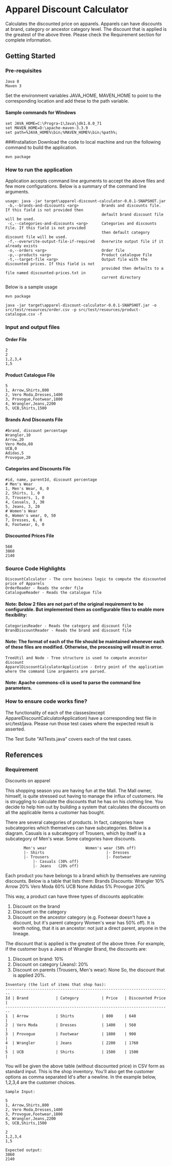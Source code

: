 # Apparel Discount Calculator
Calculates the discounted price on apparels. Apparels can have discounts at brand, category or ancestor category level. The discount that is applied is the greatest of the above three. 
Please check the Requirement section for complete information.

## Getting Started
### Pre-requisites
```
Java 8
Maven 3
```
Set the environment variables JAVA_HOME, MAVEN_HOME to point to the corresponding location and add these to the path variable.
#### Sample commands for Windows
```
set JAVA_HOME=C:\Progra~1\Java\jdk1.8.0_71
set MAVEN_HOME=D:\apache-maven-3.3.9
set path=%JAVA_HOME%\bin;%MAVEN_HOME%\bin;%path%;
```
###Installation
Download the code to local machine and run the following command to build the application.
```
mvn package
```


### How to run the application
Application accepts command line arguments to accept the above files and few more configurations. Below is a summary of the command line arguments.
```
usage: java -jar target\apparel-discount-calculator-0.0.1-SNAPSHOT.jar
 -b,--brands-and-discounts <arg>          Brands and discounts file. If this field is not provided then
                                          default brand discount file will be used.
 -c,--categories-and-discounts <arg>      Categories and discounts File. If this field is not provided
                                          then default category discount file will be used.
 -f,--overwrite-output-file-if-required   Overwrite output file if it already exists
 -o,--orders <arg>                        Order file
 -p,--products <arg>                      Product catalogue File
 -t,--target-file <arg>                   Output file with the discounted prices. If this field is not
                                          provided then defaults to a file named discounted-prices.txt in
                                          current directory
```
Below is a sample usage
```
mvn package

java -jar target\apparel-discount-calculator-0.0.1-SNAPSHOT.jar -o src/test/resources/order.csv -p src/test/resources/product-catalogue.csv -f
```

### Input and output files
#### Order File
```
2
2
1,2,3,4
1,5
```

#### Product Catalogue File
```
5
1, Arrow,Shirts,800
2, Vero Moda,Dresses,1400
3, Provogue,Footwear,1800
4, Wrangler,Jeans,2200
5, UCB,Shirts,1500
```

#### Brands And Discounts File
```
#brand, discount percentage
Wrangler,10
Arrow,20
Vero Moda,60
UCB,0
Adidas,5
Provogue,20
```

#### Categories and Discounts File
```
#id, name, parentId, discount percentage
# Men's Wear
1, Men's Wear, 0, 0
2, Shirts, 1, 0
3, Trousers, 1, 0
4, Casuals, 3, 30
5, Jeans, 3, 20
# Women's Wear
6, Women's wear, 0, 50
7, Dresses, 6, 0
8, Footwear, 6, 0
```

#### Discounted Prices File
```
560
3860
2140
```

### Source Code Highlights
```
DiscountCalculator - The core business logic to compute the discounted price of Apparels
OrderReader - Reads the order file
CatalogueReader - Reads the catalogue file
```
#### Note: Below 2 files are not part of the original requirement to be configurable. But implemented them as configurable files to enable more flexibility:
```
CategoriesReader - Reads the category and discount file
BrandDiscountReader - Reads the brand and discount file
```

#### Note: The format of each of the file should be maintained whenever each of these files are modified. Otherwise, the processing will result in error.
```
TreeUtil and Node - Tree structure is used to compute ancestor discount
ApparelDiscountCalculatorApplication - Entry point of the application where the command line arguments are parsed.
```
#### Note: Apache commons-cli is used to parse the command line parameters.


### How to ensure code works fine?
The functionality of each of the classes(except ApparelDiscountCalculatorApplication) have a corresponding test file in src/test/java. Please run those test cases where the expected result is asserted.

The Test Suite "AllTests.java" covers each of the test cases.



## References
### Requirement
Discounts on apparel

This shopping season you are having fun at the Mall. The Mall owner, himself, is quite stressed out having to manage the influx of customers.
He is struggling to calculate the discounts that he has on his clothing line. You decide to help him out by building a system that calculates the discounts on all the applicable items a customer has bought.
 
There are several categories of products. In fact, categories have subcategories which themselves can have subcategories. Below is a diagram.
Casuals is a subcategory of Trousers, which by itself is a subcategory of Men's wear. Some categories have discounts.
 
            Men's wear                 Women's wear (50% off)
            |- Shirts                          	|- Dresses
            |- Trousers                    		|- Footwear
				|- Casuals (30% off)
				|- Jeans   (20% off)
 
Each product you have belongs to a brand which by themselves are running discounts. Below is a table that lists them:
Brands Discounts:
Wrangler             10%
Arrow                   20%
Vero Moda        60%
UCB                       None
Adidas                  5%
Provogue            20%
 
This way, a product can have three types of discounts applicable:
1. Discount on the brand
2. Discount on the category
3. Discount on the ancestor category (e.g. Footwear doesn't have a discount, but it's parent category Women's wear has 50% off). It is worth noting, that it is an ancestor: not just a direct parent, anyone in the lineage.
 
The discount that is applied is the greatest of the above three. For example, if the customer buys a Jeans of Wrangler Brand, the discounts are:
1. Discount on brand: 10%
2. Discount on category (Jeans): 20%
3. Discount on parents (Trousers, Men's wear): None
So, the discount that is applied 20%.
 
```
Inventory (the list of items that shop has):
------------------------------------------------------------------------
Id | Brand            | Category          | Price   | Discounted Price |
------------------------------------------------------------------------
1  | Arrow            | Shirts            | 800     | 640              |
2  | Vero Moda        | Dresses           | 1400    | 560              |
3  | Provogue         | Footwear          | 1800    | 900              |
4  | Wrangler         | Jeans             | 2200    | 1760             | 
5  | UCB              | Shirts            | 1500    | 1500             |
```
 
You will be given the above table (without discounted price) in CSV form as standard input. This is the shop inventory.
You'll also get the customer options as comma separated Id's after a newline. In the example below, 1,2,3,4 are the customer choices.
``` 
Sample Input:
 
5
1, Arrow,Shirts,800
2, Vero Moda,Dresses,1400
3, Provogue,Footwear,1800
4, Wrangler,Jeans,2200
5, UCB,Shirts,1500
```
``` 
2
1,2,3,4
1,5
```
```
Expected output:
3860
2140
```

